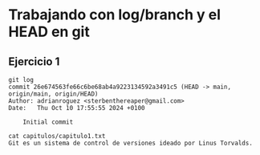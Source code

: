 # __Trabajando con log/branch y el HEAD en git__

## Ejercicio 1

```code
git log
commit 26e674563fe66c6be68ab4a9223134592a3491c5 (HEAD -> main, origin/main, origin/HEAD)
Author: adrianroguez <sterbenthereaper@gmail.com>
Date:   Thu Oct 10 17:55:55 2024 +0100

    Initial commit
```

```code
cat capitulos/capitulo1.txt
Git es un sistema de control de versiones ideado por Linus Torvalds.
```

```code

```

```code

```